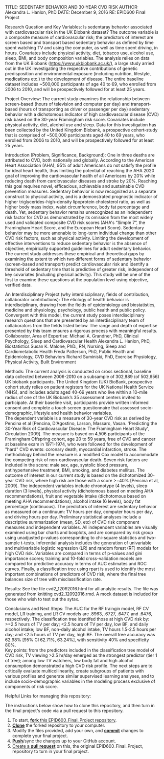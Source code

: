 TITLE: SEDENTARY BEHAVIOR AND 30-YEAR CVD RISK
AUTHOR:  Alexandra L. Hanlon, PhD
DATE:  December 9, 2016
RE:  EPID600 Final Project

Research Question and Key Variables: 
  Is sedentaray behavior associated with cardiovascular risk in the UK Biobank dataset? The outcome variable is a composite measure of cardiovascular risk; the predictors of interest are screen based and transport based sedentary behavior as defined by time spent watching TV and using the computer, as well as time spent driving, in hours. Covariates include physical activity, diet, tobacco use, alcohol use, sleep, BMI, and body composition variables. The analysis relies on data from the UK Biobank (https://www.ukbiobank.ac.uk/), a large study arried out in the UK investigating the respective contributions of genetic predisposition and environmental exposure (including nutrition, lifestyle, medications etc.) to the development of disease. The entire baseline dataset includes ~500,000 participants of age 40 to 69, who enrolled from 2006 to 2010, and will be prospectively followed for at least 25 years.

Project Overview:
  The current study examines the relationship between screen-based (hours of television and computer per day) and transport-based (hours of transporting as driver or passenger per day) sedentary behavior with a dichotomous indicator of high cardiovascular disease (CVD) risk based on the 30-year Framingham risk score. Covariates include physical activity, diet, alcohol use and sleep. Data for this investigation has been collected by the United Kingdom Biobank, a prospective cohort-study that is comprised of ~500,000 participants aged 40 to 69 years, who enrolled from 2006 to 2010, and will be prospectively followed for at least 25 years. 

Introduction (Problem, Significance, Background):
  One in three deaths are attributed to CVD, both nationally and globally. According to the American Heart Association (AHA), 95% of adult Americans do not satisfy the profile for ideal heart health, thus limiting the potential of reaching the AHA 2020 goal of improving the cardiovascular health of all Americans by 20% while reducing death from cardiovascular diseases and stroke by 20%. Reaching this goal requires novel, efficacious, achievable and sustainable CVD prevention measures. 
  Sedentary behavior is now recognized as a separate construct to physical activity, and is a demonstrated prognostic indicator of higher triglycerides-high-density lipoprotein cholesterol ratio, as well as higher body mass index, waist circumference, body fat percentage and death. Yet, sedentary behavior remains unrecognized as an independent risk factor for CVD as demonstrated by its omission from the most widely used and validated composite CVD risk scores (AHA's “Simple 7”, the Framingham Heart Score, and the European Heart Score). Sedentary behavior may be more amenable to long-term individual change than other CVD risk factors, such as physical activity. Limiting the development of effective interventions to reduce sedentary behavior is the absence of objective, empirically supported guidelines for adult sedentary behavior. 
  The current study addresses these empirical and theoretical gaps by examining the extent to which two different forms of sedentary behavior (screen-based and transport) predict cardiovascular risk and identify a threshold of sedentary time that is predictive of greater risk, independent of key covariates (including physical activity). This study will be one of the first to examine these questions at the population level using objective, verified data.  
 
An Interdisciplinary Project (why interdisciplinary, fields of contribution, collaborator contributions):
  The etiology of health behavior is interdisciplinary, drawing from the fields of epidemiology and biostatistics, medicine and physiology, psychology, public health and public policy. Convergent with this model, the current study poses interdisciplinary research questions that are presented by an interdisciplinary team of collaborators from the fields listed below. The range and depth of expertise presented by this team ensures a rigorous process with meaningful results.  
Collaborator, Area of Expertise:
Michael A. Grandner, PhD, Clinical Psychology, Sleep and Cardiovascular Health
Alexandra L. Hanlon, PhD, Biostatistics
Susan K. Malone, PhD., RN, Nursing, Sleep and Cardiometabolic Health
Freda Patterson, PhD, Public Health and Epidemiology, CVD Behaviors
Richard Suminiski, PhD, Exercise Physiology, Physical Activity, Built Environment

Methods:
  The current analysis is conducted on cross sectional, baseline data collected between 2006-2010 on a subsample of 302,889 (of 502,656) UK biobank participants. The United Kingdom (UK) BioBank, prospective cohort study relies on patient registers for the UK National Health Service (NHS), and includes adults aged 40-69 years who live within a 10-mile radius of one of the UK Biobank’s 35 assessment centers invited to participate. At their baseline visit, participants provide written informed consent and complete a touch screen questionnaire that assessed socio-demographic, lifestyle and health behavior variables.  
  The dependent variable is a measure of 30-year CVD risk as derived by Pencina et al [Pencina, D'Agostino, Larson, Massaro, Vasan. 'Predicting the 30-Year Risk of Cardiovascular Disease: The Framingham Heart Study', Circulation 2009]. The measure is based on 4,506 participants of the Framingham Offspring cohort, age 20 to 59 years, free of CVD and cancer at baseline exam in 1971-1974, who were followed for the development of "hard" CVD events: coronary death, myocardial infarction, stroke. The methodology behind the measure is a modified Cox model to accommodate the competing risk of non-cardiovascular death. Seven risk factors are included in the score:  male sex, age, systolic blood pressure, antihypertensive treatment, BMI, smoking, and diabetes mellitus. The outcome of interest in our current study is based on the dichotomized 30-year CVD risk, where high risk are those with a score >=40% [Pencina et al, 2009]. The independent variables include chronotype (4 levels), sleep duration (3 levels), physical activity (dichotomous based on meeting AHA recommendations), fruit and vegetable intake (dichotomous based on meeting AHA recommendations), alcohol intake (6 levels), body fat percentage (continuous).  The predictors of interest are sedentary behavior as measured on a continuum: TV hours per day, computer hours per day, and driving hours per day.
  Preliminary statistical analyses include a descriptive summarization (mean, SD, etc) of CVD risk component measures and independent variables. All independent variables are visually examined using bar charts and boxplots, and are compared by risk group using unadjusted p-values corresponding to chi-square statistics and two-sample t-tests. Inferential analysis includes the generation of univariable and multivariable logistic regression (LR) and random forest (RF) models for high CVD risk. Variables are compared in terms of p-values and gini importance scores; training and 10-fold cross-validation models are compared for predictive accuracy in terms of AUC estimates and ROC curves. Finally, a classification tree using rpart is used to identify the most important combinations of predictors of CVD risk, where the final tree balances size of tree with misclassification rate.
  
Results:
See the file cvd2_12092016.html for all analytic results. The file was generated from knitting cvd2_12092016.rmd. A mock dataset is included for those who wish to test out the sytax.

Conclusions and Next Steps:
  The AUC for the RF traingin model, RF CV model, LR training, and LR CV models are .8963, .6727, .6477, and .6476, respectively.  The classification tree identifed those at high CVD risk by: >=2.5 hours of TV per day; <2.5 hours of TV per day, low BF, and daily alcohol intake; low BF, non-daily alcohol intake, TV hours 1.5-2.5 hours per day; and <2.5 hours of TV per day, high BF. The overall tree accuracy was 62.98% [95% CI 62.71%, 63.24%], with sensitivity 40% and specificity 80%.  
  Key points: from the predictors included in the classification tree model of CVD risk, TV viewing >2.5 hr/day emerged as the strongest predictor (tier 1 of tree); among low TV watchers, low body fat and high alcohol consumption demonstrated a high CVD risk profile. 
  The next steps are to critically evaluate multicollinearity, create subgroups of patients with various profiles and generate similar supervised learning analyses, and to include socio-demographic variables in the modeling process exclusive of components of risk score. 


Helpful Links for managing this repository:
<!-- Links -->
[forking]: https://guides.github.com/activities/forking/
[ref-clone]: http://gitref.org/creating/#clone
[ref-commit]: http://gitref.org/basic/#commit
[ref-push]: http://gitref.org/remotes/#push
[pull-request]: https://help.github.com/articles/creating-a-pull-request


The instructions below show how to clone this repository, and then turn in the final project's code via a pull request to this repository.

1. To start, [**fork** this EPID600_Final_Project repository][forking].
2. [**Clone**][ref-clone] the forked repository to your computer.
3. Modify the files provided, add your own, and [**commit**][ref-commit] changes to complete your final project.
4. [**Push**][ref-push]/sync the changes up to your GitHub account.
5. [Create a **pull request**][pull-request] on this, the original EPID600_Final_Project, repository to turn in your final project.